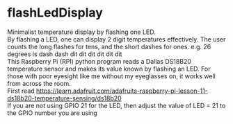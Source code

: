 # flashLedDisplay
Minimalist temperature display by flashing one LED. </br>
By flashing a LED, one can display 2 digit temperatures effectively.
The user counts the long flashes for tens, and the short dashes for ones.
e.g. 26 degrees is dash dash dit dit dit dit dit dit  </br>
This Raspberry Pi (RPI) python program reads a Dallas DS18B20 temperature sensor and makes its value known by flashing an LED.
For those with poor eyesight like me without my eyeglasses on,  it works well from across the room.  </br>
First read https://learn.adafruit.com/adafruits-raspberry-pi-lesson-11-ds18b20-temperature-sensing/ds18b20  </br>
If you are not using  GPIO 21 for the LED, then adjust the value of LED = 21 to the GPIO number you are using
